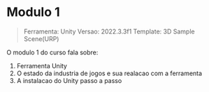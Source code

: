 # Modulo 1

>Ferramenta: Unity
>Versao: 2022.3.3f1
>Template: 3D Sample Scene(URP)

O modulo 1 do curso fala sobre:

1. Ferramenta Unity
1. O estado da industria de jogos e sua realacao com a ferramenta
1. A instalacao do Unity passo a passo